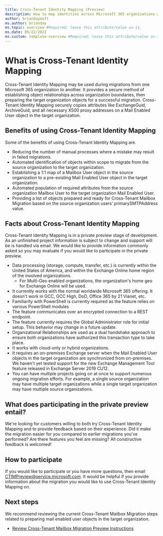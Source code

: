 ```yaml
---
title: Cross-Tenant Identity Mapping (Preview)
description: How to map identities across Microsoft 365 organizations when preparing for cross-tenant migrations. 
author: briandaymsft
ms.author: brianday
ms.topic: overview #Required; leave this attribute/value as-is.
ms.date: 05/22/2022
ms.custom: template-overview #Required; leave this attribute/value as-is.
---
```


# What is Cross-Tenant Identity Mapping

Cross-Tenant Identity Mapping may be used during migrations from one Microsoft 365 organization to another. It provides a secure method of establishing object relationships across organization boundaries, then preparing the target organization objects for a successful migration. Cross-Tenant Identity Mapping securely copies attributes like ExchangeGuid, ArchiveGuid, and all necessary X500 proxy addresses on a Mail Enabled User object in the target organization.

## Benefits of using Cross-Tenant Identity Mapping

Some of the benefits of using Cross-Tenant Identity Mapping are.

- Reducing the number of manual processes where a mistake may result in failed migrations.
- Automated identification of objects within scope to migrate from the source organization to the target organization.
- Establishing a 1:1 map of a Mailbox User object in the source organization to a pre-existing Mail Enabled User object in the target organization.
- Automated population of required attributes from the source organization Mailbox User to the target organization Mail Enabled User.
- Providing a list of objects prepared and ready for Cross-Tenant Mailbox Migration based on the source organization users’ primarySMTPAddress value.

## Facts about Cross-Tenant Identity Mapping

Cross-Tenant Identity Mapping is in a private preview stage of development. As an unfinished project information is subject to change and support will be is handled via email. We would like to provide information commonly asked so you may evaluate if you would like to participate in the private preview.

- Data processing (storage, compute, transfer, etc.) is currently within the United States of America, and within the Exchange Online home region of the involved organizations.
  - For Multi-Geo enabled organizations, the organization's home geo for Exchange Online will be used.
- It currently works with the normal worldwide Microsoft 365 offering. It doesn't work in GCC, GCC High, DoD, Office 365 by 21 Vianet, etc.
- Familiarity with PowerShell is currently required as the feature relies on various PowerShell modules
- The feature communicates over an encrypted connection to a REST endpoint.
- The feature currently requires the Global Administrator role for initial setup. This behavior may change in a future update.
- Organizational Relationships are used as a dual handshake approach to ensure both organizations have authorized this transaction type to take place.
- It works with cloud-only or hybrid organizations.
- It requires an on-premises Exchange server when the Mail Enabled User objects in the target organization are synchronized from on-premises. We haven't yet tested support for the new Exchange Management Tool feature released in Exchange Server 2019 CU12.
- You can have multiple projects going on at once to support numerous ongoing migration efforts. For example, a single source organization may have multiple target organizations while a single target organization may have multiple source organizations.

## What does participating in the private preview entail?

We're looking for customers willing to both try Cross-Tenant Identity Mapping and to provide feedback based on their experience. Did it make the migration easier for you compared to earlier migrations you've performed? Are there features you feel are missing? All constructive feedback is welcomed!

## How to participate

If you would like to participate or you have more questions, then email CTIMPreview@service.microsoft.com. It would be helpful if you provide information about the migration you would like to use Cross-Tenant Identity Mapping on.

## Next steps

We recommend reviewing the current Cross-Tenant Mailbox Migration steps related to preparing mail enabled user objects in the target organization.

- [Review Cross-Tenant Mailbox Migration Preview Instructions](cross-tenant-mailbox-migrations.md)

